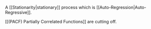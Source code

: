 A [[Stationarity|stationary]] process which is [[Auto-Regression|Auto-Regressive]]. 

[[(PACF) Partially Correlated Functions]] are cutting off.
